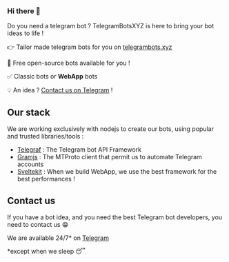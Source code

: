 ### Hi there 👋

Do you need a telegram bot ? TelegramBotsXYZ is here to bring your bot ideas to life !

👉️ Tailor made telegram bots for you on [telegrambots.xyz](https://telegrambots.xyz)

🤑️ Free open-source bots available for you !

✅️ Classic bots or **WebApp** bots

💡️ An idea ? [Contact us on Telegram](https://t.me/TgBotsXyz) !

## Our stack

We are working exclusively with nodejs to create our bots, using popular and trusted libraries/tools :

- [Telegraf](https://github.com/telegraf/telegraf) : The Telegram bot API Framework
- [Gramjs](https://github.com/gram-js/gramjs) : The MTProto client that permit us to automate Telegram accounts
- [Sveltekit](https://github.com/sveltejs/kit/) : When we build WebApp, we use the best framework for the best performances !

## Contact us

If you have a bot idea, and you need the best Telegram bot developers, you need to contact us 😁️

We are available 24/7* on [Telegram](https://t.me/TgBotsXyz)

*except when we sleep 😴️
